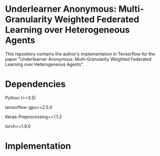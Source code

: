 # Underlearner Anonymous: Multi-Granularity Weighted Federated Learning over Heterogeneous Agents
This repository contains the author's implementation in Tensorflow for the paper "Underlearner Anonymous: Multi-Granularity Weighted Federated Learning over Heterogeneous Agents".

# Dependencies
  Python (>=3.5)
  
  tensorflow-gpu==2.5.0
  
  Keras-Preprocessing==1.1.2
  
  torch==1.9.0
  
# Implementation
